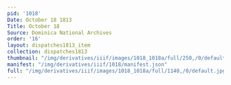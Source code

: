 ```yaml
---
pid: '1018'
Date: October 18 1813
Title: October 18
Source: Dominica National Archives
order: '16'
layout: dispatches1813_item
collection: dispatches1813
thumbnail: "/img/derivatives/iiif/images/1018_1018a/full/250,/0/default.jpg"
manifest: "/img/derivatives/iiif/1018/manifest.json"
full: "/img/derivatives/iiif/images/1018_1018a/full/1140,/0/default.jpg"
---
```

